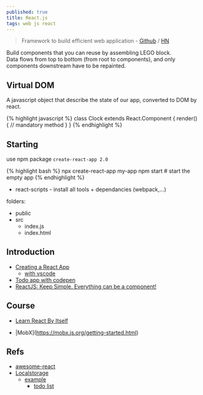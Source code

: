 ```yaml
---
published: true
title: React.js
tags: web js react
---
```

> Framework to build efficient web application - [Github](https://github.com/kay-is/react-from-zero) / [HN](https://news.ycombinator.com/item?id=17430059)

Build components that you can reuse by assembling LEGO block.   
Data flows from top to bottom (from root to components), and only components downstream have to be repainted.

## Virtual DOM
A javascript object that describe the state of our app, converted to DOM by react.

{% highlight javascript %}
class Clock extends React.Component {
	render() {	// mandatory method
    }
}
{% endhighlight %}

## Starting

use npm package `create-react-app 2.0`

{% highlight bash %}
npx create-react-app my-app
npm start    # start the empty app
{% endhighlight %}

- react-scripts - install all tools + dependancies (webpack,...)

folders:
- public
- src
	- index.js
    - index.html

## Introduction
- [Creating a React App](https://www.codecademy.com/articles/how-to-create-a-react-app)
	- [with vscode](https://vegibit.com/create-react-app-tutorial/)
- [Todo app with codepen](https://scotch.io/tutorials/create-a-simple-to-do-app-with-react)
- [ReactJS: Keep Simple. Everything can be a component!](https://speakerdeck.com/pedronauck/reactjs-keep-simple-everything-can-be-a-component)

## Course
- [Learn React By Itself](https://reactarmory.com/guides/learn-react-by-itself)

- |MobX](https://mobx.js.org/getting-started.html)

## Refs
- [awesome-react](https://github.com/enaqx/awesome-react)
- [Localstorage](https://www.npmjs.com/package/react-localstorage)
	- [example](https://react.rocks/tag/LocalStorage)
    	- [todo list](https://repeat-todo.surge.sh/)
